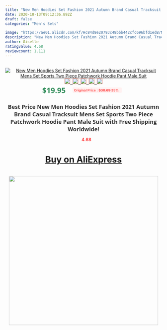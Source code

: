 ```yaml
---
title: "New Men Hoodies Set Fashion 2021 Autumn Brand Casual Tracksuit Mens Set Sports Two Piece Patchwork Hoodie Pant Male Suit"
date: 2020-10-13T09:12:36.892Z
draft: false
categories: "Men's Sets"

image: "https://ae01.alicdn.com/kf/Hc84d8e20793c48bbb442cfc696bfd1edB/New-Men-Hoodies-Set-Fashion-2021-Autumn-Brand-Casual-Tracksuit-Mens-Set-Sports-Two-Piece-Patchwork.jpg"
description: "New Men Hoodies Set Fashion 2021 Autumn Brand Casual Tracksuit Mens Set Sports Two Piece Patchwork Hoodie Pant Male Suit"
author: Giselle
ratingvalue: 4.68
reviewcount: 1.111
---
```

<br>
<div style="text-align: center;">
<a href="https://s.click.aliexpress.com/e/_ADysiv" target="_blank" rel="nofollow noopener noreferrer"><img alt="New Men Hoodies Set Fashion 2021 Autumn Brand Casual Tracksuit Mens Set Sports Two Piece Patchwork Hoodie Pant Male Suit" class="magnifier-image" src="https://ae01.alicdn.com/kf/Hc84d8e20793c48bbb442cfc696bfd1edB/New-Men-Hoodies-Set-Fashion-2021-Autumn-Brand-Casual-Tracksuit-Mens-Set-Sports-Two-Piece-Patchwork.jpg_640x640.jpg">
<br>
<img style="border:1px solid salmon" src="https://ae01.alicdn.com/kf/Hc84d8e20793c48bbb442cfc696bfd1edB/New-Men-Hoodies-Set-Fashion-2021-Autumn-Brand-Casual-Tracksuit-Mens-Set-Sports-Two-Piece-Patchwork.jpg_120x120.jpg">&nbsp;&nbsp;<img style="border:1px solid salmon" src="https://ae01.alicdn.com/kf/H865d9a56007146bf925e1576aaf16c020/New-Men-Hoodies-Set-Fashion-2021-Autumn-Brand-Casual-Tracksuit-Mens-Set-Sports-Two-Piece-Patchwork.jpg_120x120.jpg">&nbsp;&nbsp;<img style="border:1px solid salmon" src="https://ae01.alicdn.com/kf/Hb74beeaa24244845ac88207883e8688c2/New-Men-Hoodies-Set-Fashion-2021-Autumn-Brand-Casual-Tracksuit-Mens-Set-Sports-Two-Piece-Patchwork.jpg_120x120.jpg">&nbsp;&nbsp;<img style="border:1px solid salmon" src="https://ae01.alicdn.com/kf/H66e660d52b5b466daebb09a61a846f4fS/New-Men-Hoodies-Set-Fashion-2021-Autumn-Brand-Casual-Tracksuit-Mens-Set-Sports-Two-Piece-Patchwork.jpg_120x120.jpg">&nbsp;&nbsp;<img style="border:1px solid salmon" src="https://ae01.alicdn.com/kf/H06298fb30bd74c439da9f25344a3a971C/New-Men-Hoodies-Set-Fashion-2021-Autumn-Brand-Casual-Tracksuit-Mens-Set-Sports-Two-Piece-Patchwork.jpg_120x120.jpg"></a></div><br0>
<div style="text-align: center;"><span style="background-color: white; border: 0px; box-sizing: border-box; color: seagreen; display: inline-block; font-family: &quot;open sans&quot; , &quot;arial&quot; , &quot;helvetica&quot; , sans-serif , &quot;heiti&quot;; font-size: 24px; font-stretch: inherit; font-weight: 700; line-height: inherit; margin: 0px 10px 0px 0px; padding: 0px; vertical-align: middle;">$19.95 </span>
<span style="background: rgb(255 , 241 , 241); border-radius: 3px; border: 0px; box-sizing: border-box; color: #ff4747; display: inline-block; font-family: inherit; font-size: 12px; font-stretch: inherit; font-style: inherit; font-variant: inherit; font-weight: 600; line-height: inherit; margin: 0px; padding: 2px 5px; transform: scale(0.9); vertical-align: middle;">Original Price : <b style="text-decoration: line-through;">$30.69 </b> 35%&nbsp;&nbsp;</span></div>
<h1 style="color: #333333; display: inline-block; font-family: &quot;open sans&quot; , &quot;arial&quot; , &quot;helvetica&quot; , sans-serif , &quot;heiti&quot;; font-size: 18px; font-stretch: inherit; font-weight: 700; text-align: center;">Best Price New Men Hoodies Set Fashion 2021 Autumn Brand Casual Tracksuit Mens Set Sports Two Piece Patchwork Hoodie Pant Male Suit with Free Shipping Worldwide!</h1>
<div style="color: #ff4747; text-align: center;">
<img src="https://4.bp.blogspot.com/-M0ZcTcb-5uY/XleCXlxnR4I/AAAAAAAAAEc/OrjgMkXV1oMQFaCRZj5HQwOCBcu3w1FegCPcBGAYYCw/s1600/star.png" style="height: 15px;">&nbsp;<b>4.68</b></div>
<div class="button_cont" align="center"><a class="buynow_a" href="https://s.click.aliexpress.com/e/_ADysiv" target="_blank" rel="nofollow noopener noreferrer"><H1>Buy on AliExpress</H1></a></div><br>
<div class="separator" style="clear: both; text-align: center;">
<img src="https://lh3.googleusercontent.com/-pTy5HemUv9M/XlePHvY0dAI/AAAAAAAAAE4/0nX5iRUoIWY8eMW9Dpxeirr157OZliDIgCLcBGAsYHQ/s1600/badge.gif" width="480">
</div>
